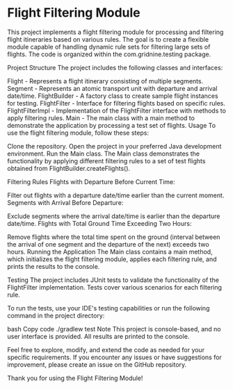 <h1>Flight Filtering Module</h1>
This project implements a flight filtering module for processing and filtering flight itineraries based on various rules. The goal is to create a flexible module capable of handling dynamic rule sets for filtering large sets of flights. The code is organized within the com.gridnine.testing package.

Project Structure
The project includes the following classes and interfaces:

Flight - Represents a flight itinerary consisting of multiple segments.
Segment - Represents an atomic transport unit with departure and arrival date/time.
FlightBuilder - A factory class to create sample flight instances for testing.
FlightFilter - Interface for filtering flights based on specific rules.
FlightFilterImpl - Implementation of the FlightFilter interface with methods to apply filtering rules.
Main - The main class with a main method to demonstrate the application by processing a test set of flights.
Usage
To use the flight filtering module, follow these steps:

Clone the repository.
Open the project in your preferred Java development environment.
Run the Main class.
The Main class demonstrates the functionality by applying different filtering rules to a set of test flights obtained from FlightBuilder.createFlights().

Filtering Rules
Flights with Departure Before Current Time:

Filter out flights with a departure date/time earlier than the current moment.
Segments with Arrival Before Departure:

Exclude segments where the arrival date/time is earlier than the departure date/time.
Flights with Total Ground Time Exceeding Two Hours:

Remove flights where the total time spent on the ground (interval between the arrival of one segment and the departure of the next) exceeds two hours.
Running the Application
The Main class contains a main method, which initializes the flight filtering module, applies each filtering rule, and prints the results to the console.

Testing
The project includes JUnit tests to validate the functionality of the FlightFilter implementation. Tests cover various scenarios for each filtering rule.

To run the tests, use your IDE's testing capabilities or run the following command in the project directory:

bash
Copy code
./gradlew test
Note
This project is console-based, and no user interface is provided. All results are printed to the console.

Feel free to explore, modify, and extend the code as needed for your specific requirements. If you encounter any issues or have suggestions for improvement, please create an issue on the GitHub repository.

Thank you for using the Flight Filtering Module!
